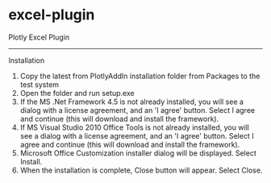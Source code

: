 excel-plugin
============

Plotly Excel Plugin

-------------------------
Installation
1. Copy the latest from PlotlyAddIn installation folder from Packages to the test system
2. Open the folder and run setup.exe
3. If the MS .Net Framework 4.5 is not already installed, you will see a dialog with a license agreement, and an 'I agree' button.  Select I agree and continue (this will download and install the framework).
4. If MS Visual Studio 2010 Office Tools is not already installed, you will see a dialog with a license agreement, and an 'I agree' button.  Select I agree and continue (this will download and install the framework).
5. Microsoft Office Customization installer dialog will be displayed.  Select Install.
6. When the installation is complete, Close button will appear.  Select Close.